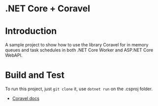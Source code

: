 # .NET Core + Coravel
# Introduction 
A sample project to show how to use the library Coravel for in memory queues and task schedules in both .NET Core Worker and ASP.NET Core WebAPI.
# Build and Test
To run this project, just `git clone` it, use `dotnet run` on the .csproj folder.

- [Coravel docs](https://docs.coravel.net/)